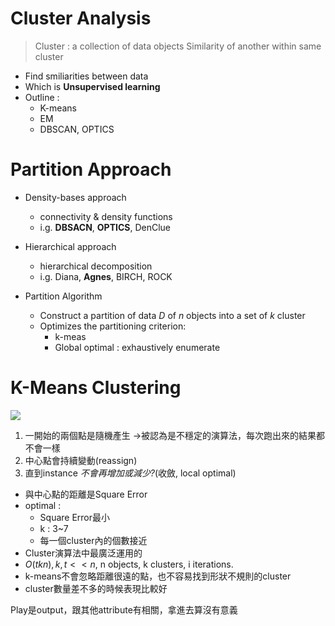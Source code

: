 # Cluster Analysis
> Cluster : a collection of data objects
Similarity of another within same cluster


* Find smiliarities between data
* Which is **Unsupervised learning**
* Outline : 
    * K-means
    * EM
    * DBSCAN, OPTICS



# Partition Approach

* Density-bases approach
    * connectivity & density functions
    * i.g. **DBSACN**, **OPTICS**, DenClue
* Hierarchical approach
    * hierarchical decomposition
    * i.g. Diana, **Agnes**, BIRCH, ROCK

* Partition Algorithm
    * Construct a partition of data $D$ of $n$ objects into a set of $k$ cluster
    * Optimizes the partitioning criterion:
        * k-meas
        * Global optimal : exhaustively  enumerate

# K-Means Clustering
![](https://i.imgur.com/B38s4fI.png)

1. 一開始的兩個點是隨機產生 ->被認為是不穩定的演算法，每次跑出來的結果都不會一樣
2. 中心點會持續變動(reassign)
3. 直到instance *不會再增加或減少?*(收斂, local optimal)

* 與中心點的距離是Square Error
* optimal : 
    * Square Error最小
    * k : 3~7
    * 每一個cluster內的個數接近
* Cluster演算法中最廣泛運用的
* $O(tkn),k,t << n$, n objects, k clusters, i iterations. 
* k-means不會忽略距離很遠的點，也不容易找到形狀不規則的cluster
* cluster數量差不多的時候表現比較好

Play是output，跟其他attribute有相關，拿進去算沒有意義
